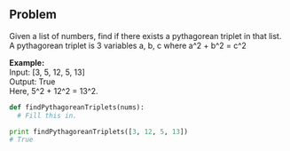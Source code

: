 ## Problem

Given a list of numbers, find if there exists a pythagorean triplet in that list. A pythagorean triplet is 3 variables a, b, c where a^2 + b^2 = c^2

**Example:**  
Input: [3, 5, 12, 5, 13]  
Output: True  
Here, 5^2 + 12^2 = 13^2.  

```python
def findPythagoreanTriplets(nums):
  # Fill this in.

print findPythagoreanTriplets([3, 12, 5, 13])
# True
```